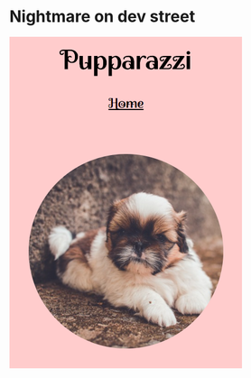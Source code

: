 # Nightmare on dev street


![Screenshot of a very simple page with the stylized title "nightmare on dev street" and a link reading "Home" above a circular image of a movie.](screenshot.png)
